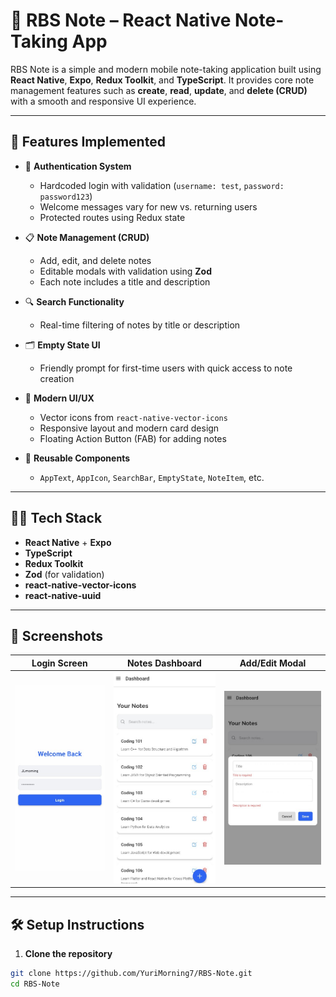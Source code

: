 # 📝 RBS Note – React Native Note-Taking App

RBS Note is a simple and modern mobile note-taking application built using **React Native**, **Expo**, **Redux Toolkit**, and **TypeScript**. It provides core note management features such as **create**, **read**, **update**, and **delete (CRUD)** with a smooth and responsive UI experience.

---

## 🚀 Features Implemented

- 🔐 **Authentication System**
  - Hardcoded login with validation (`username: test`, `password: password123`)
  - Welcome messages vary for new vs. returning users
  - Protected routes using Redux state

- 📋 **Note Management (CRUD)**
  - Add, edit, and delete notes
  - Editable modals with validation using **Zod**
  - Each note includes a title and description

- 🔍 **Search Functionality**
  - Real-time filtering of notes by title or description

- 🗂️ **Empty State UI**
  - Friendly prompt for first-time users with quick access to note creation

- 🎨 **Modern UI/UX**
  - Vector icons from `react-native-vector-icons`
  - Responsive layout and modern card design
  - Floating Action Button (FAB) for adding notes

- 📂 **Reusable Components**
  - `AppText`, `AppIcon`, `SearchBar`, `EmptyState`, `NoteItem`, etc.

---

## 🧑‍💻 Tech Stack

- **React Native** + **Expo**  
- **TypeScript**
- **Redux Toolkit**  
- **Zod** (for validation)
- **react-native-vector-icons**
- **react-native-uuid**

---

## 📸 Screenshots

| Login Screen | Notes Dashboard | Add/Edit Modal |
|--------------|------------------|----------------|
| ![Login](./assets/screenshots/login.jpg) | ![Dashboard](./assets/screenshots/dashboard.jpg) | ![Modal](./assets/screenshots/modal.jpg) |


---

## 🛠️ Setup Instructions

1. **Clone the repository**

```bash
git clone https://github.com/YuriMorning7/RBS-Note.git
cd RBS-Note

